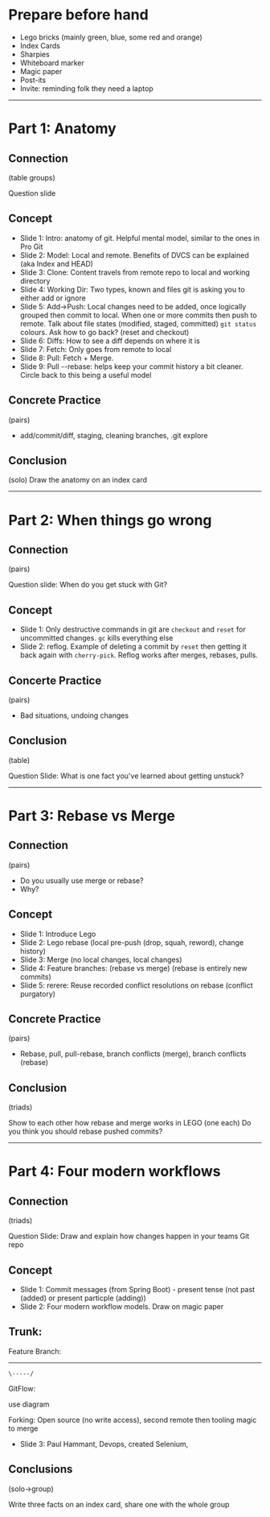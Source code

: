 # Prepare before hand

* Lego bricks (mainly green, blue, some red and orange)
* Index Cards
* Sharpies
* Whiteboard marker
* Magic paper
* Post-its
* Invite: reminding folk they need a laptop


------------------------------------------------------------------------------------------------------------


# Part 1: Anatomy

## Connection

(table groups) 

Question slide

## Concept

* Slide 1: Intro: anatomy of git. Helpful mental model, similar to the ones in Pro Git
* Slide 2: Model: Local and remote. Benefits of DVCS can be explained (aka Index and HEAD)
* Slide 3: Clone: Content travels from remote repo to local and working directory
* Slide 4: Working Dir: Two types, known and files git is asking you to either add or ignore
* Slide 5: Add->Push: Local changes need to be added, once logically grouped then commit to local. When one or more commits then push to remote. Talk about file states (modified, staged, committed) `git status` colours. Ask how to go back? (reset and checkout)
* Slide 6: Diffs: How to see a diff depends on where it is
* Slide 7: Fetch: Only goes from remote to local
* Slide 8: Pull: Fetch + Merge.
* Slide 9: Pull --rebase: helps keep your commit history a bit cleaner. Circle back to this being a useful model

## Concrete Practice

(pairs)

* add/commit/diff, staging, cleaning branches, .git explore

## Conclusion

(solo) Draw the anatomy on an index card


------------------------------------------------------------------------------------------------------------


# Part 2: When things go wrong

## Connection

(pairs) 

Question slide: When do you get stuck with Git?

## Concept

* Slide 1: Only destructive commands in git are `checkout` and `reset` for uncommitted changes. `gc` kills everything else
* Slide 2: reflog. Example of deleting a commit by `reset` then getting it back again with `cherry-pick`. Reflog works after merges, rebases, pulls.

## Concerte Practice

(pairs)

* Bad situations, undoing changes

## Conclusion

(table)

Question Slide: What is one fact you've learned about getting unstuck?


------------------------------------------------------------------------------------------------------------


# Part 3: Rebase vs Merge

## Connection

(pairs)

* Do you usually use merge or rebase? 
* Why?

## Concept

* Slide 1: Introduce Lego
* Slide 2: Lego rebase (local pre-push (drop, squah, reword), change history)
* Slide 3: Merge (no local changes, local changes)
* Slide 4: Feature branches: (rebase vs merge) (rebase is entirely new commits)
* Slide 5: rerere: Reuse recorded conflict resolutions on rebase (conflict purgatory)

## Concrete Practice

(pairs)

* Rebase, pull, pull-rebase, branch conflicts (merge), branch conflicts (rebase)

## Conclusion

(triads)

Show to each other how rebase and merge works in LEGO (one each)
Do you think you should rebase pushed commits?


------------------------------------------------------------------------------------------------------------


# Part 4: Four modern workflows

## Connection

(triads)

Question Slide: Draw and explain how changes happen in your teams Git repo

## Concept

* Slide 1: Commit messages (from Spring Boot) - present tense (not past (added) or present particple (adding))
* Slide 2: Four modern workflow models. Draw on magic paper

Trunk: 
-------------------------

Feature Branch:
----       ------------
    \-----/

GitFlow:

use diagram

Forking: Open source (no write access), second remote then tooling magic to merge

* Slide 3: Paul Hammant, Devops, created Selenium,

## Conclusions

(solo->group)

Write three facts on an index card, share one with the whole group

